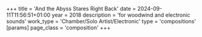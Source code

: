 +++
title = 'And the Abyss Stares Right Back'
date = 2024-09-11T11:56:51+01:00
year = 2018
description = 'for woodwind and electronic sounds'
work_type = 'Chamber/Solo Artist/Electronic'
type = 'compositions'
[params]
    page_class = 'composition'
+++

